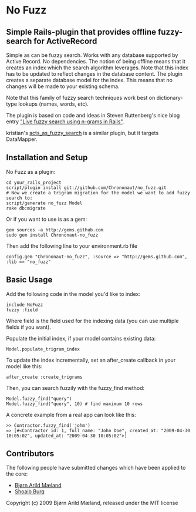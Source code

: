 # No Fuzz
## Simple Rails-plugin that provides offline fuzzy-search for ActiveRecord

Simple as can be fuzzy search. Works with any database supported by Active
Record. No dependencies. The notion of being offline means that it creates an
index which the search algorithm leverages. Note that this index has to be
updated to reflect changes in the database content. The plugin creates a
separate database model for the index. This means that no changes will be made
to your existing schema.

Note that this family of fuzzy search techniques work best on dictionary-type
lookups (names, words, etc).

The plugin is based on code and ideas in Steven Ruttenberg's nice blog entry
["Live fuzzy search using n-grams in Rails"](http://unirec.blogspot.com/2007/12/live-fuzzy-search-using-n-grams-in.html).

kristian's
[acts_as_fuzzy_search](http://github.com/mkristian/kristians_rails_plugins/tree/master/act_as_fuzzy_search)
is a similar plugin, but it targets DataMapper.

## Installation and Setup

No Fuzz as a plugin:

    cd your_rails_project
    script/plugin install git://github.com/Chrononaut/no_fuzz.git
    # Now we create a trigram migration for the model we want to add fuzzy search to:
    script/generate no_fuzz Model
    rake db:migrate

Or if you want to use is as a gem:

    gem sources -a http://gems.github.com
    sudo gem install Chrononaut-no_fuzz

Then add the following line to your environment.rb file

    config.gem "Chrononaut-no_fuzz", :source => "http://gems.github.com", :lib => "no_fuzz"

## Basic Usage

Add the following code in the model you'd like to index:

    include NoFuzz
    fuzzy :field

Where field is the field used for the indexing data (you can use multiple fields
if you want).

Populate the initial index, if your model contains existing data:

    Model.populate_trigram_index

To update the index incrementally, set an after_create callback in your model
like this:

    after_create :create_trigrams

Then, you can search fuzzily with the fuzzy_find method:

    Model.fuzzy_find("query")
    Model.fuzzy_find("query", 10) # find maximum 10 rows

A concrete example from a real app can look like this:

    >> Contractor.fuzzy_find('johm')
    => [#<Contractor id: 1, full_name: "John Doe", created_at: "2009-04-30 10:05:02", updated_at: "2009-04-30 10:05:02">]

## Contributors

The following people have submitted changes which have been applied to the core:

* [Bjørn Arild Mæland](http://github.com/Chrononaut)
* [Shoaib Burq](http://github.com/sabman)

Copyright (c) 2009 Bjørn Arild Mæland, released under the MIT license
